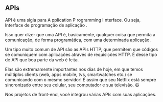 ## APIs

API é uma sigla para A pplication P rogramming I nterface. Ou seja, Interface de programação de aplicação .

Isso quer dizer que uma API é, basicamente, qualquer coisa que permita a comunicação, de forma programática, com uma determinada aplicação.

Um tipo muito comum de API são as APIs HTTP, que permitem que códigos se comuniquem com aplicações através de requisições HTTP. É desse tipo de API que boa parte da web é feita.

Elas são extremamente importantes nos dias de hoje, em que temos múltiplos clients (web, apps mobile, tvs, smartwatches etc.) se comunicando com o mesmo servidor! É assim que seu Netflix está sempre sincronizado entre seu celular, seu computador e sua televisão. 😃

Nos projetos de front-end, você integrou várias APIs com suas aplicações.


